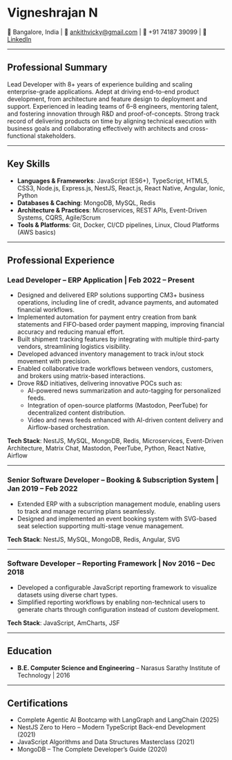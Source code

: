 # Vigneshrajan N  

📍 Bangalore, India | 📧 ankithvicky@gmail.com | 📱 +91 74187 39099 | 🔗 [LinkedIn](https://www.linkedin.com/in/vigneshrajan-n-a09a1b217/)  

---

## **Professional Summary**  
Lead Developer with 8+ years of experience building and scaling enterprise-grade applications. Adept at driving end-to-end product development, from architecture and feature design to deployment and support. Experienced in leading teams of 6–8 engineers, mentoring talent, and fostering innovation through R&D and proof-of-concepts. Strong track record of delivering products on time by aligning technical execution with business goals and collaborating effectively with architects and cross-functional stakeholders.  

---

## **Key Skills**  
- **Languages & Frameworks**: JavaScript (ES6+), TypeScript, HTML5, CSS3, Node.js, Express.js, NestJS, React.js, React Native, Angular, Ionic, Python  
- **Databases & Caching**: MongoDB, MySQL, Redis  
- **Architecture & Practices**: Microservices, REST APIs, Event-Driven Systems, CQRS, Agile/Scrum  
- **Tools & Platforms**: Git, Docker, CI/CD pipelines, Linux, Cloud Platforms (AWS basics)  

---

## **Professional Experience**  

### **Lead Developer – ERP Application | Feb 2022 – Present**  
- Designed and delivered ERP solutions supporting CM3+ business operations, including line of credit, advance payments, and automated financial workflows.  
- Implemented automation for payment entry creation from bank statements and FIFO-based order payment mapping, improving financial accuracy and reducing manual effort.  
- Built shipment tracking features by integrating with multiple third-party vendors, streamlining logistics visibility.  
- Developed advanced inventory management to track in/out stock movement with precision.  
- Enabled collaborative trade workflows between vendors, customers, and brokers using matrix-based interactions.  
- Drove R&D initiatives, delivering innovative POCs such as:  
  - AI-powered news summarization and auto-tagging for personalized feeds.  
  - Integration of open-source platforms (Mastodon, PeerTube) for decentralized content distribution.  
  - Video and news feeds enhanced with AI-driven content delivery and Airflow-based orchestration.  

**Tech Stack**: NestJS, MySQL, MongoDB, Redis, Microservices, Event-Driven Architecture, Matrix Chat, Mastodon, PeerTube, Python, React Native, Airflow  

---

### **Senior Software Developer – Booking & Subscription System | Jan 2019 – Feb 2022**  
- Extended ERP with a subscription management module, enabling users to track and manage recurring plans seamlessly.  
- Designed and implemented an event booking system with SVG-based seat selection supporting multi-stage venue management.  

**Tech Stack**: NestJS, MySQL, MongoDB, Redis, Angular, SVG  

---

### **Software Developer – Reporting Framework | Nov 2016 – Dec 2018**  
- Developed a configurable JavaScript reporting framework to visualize datasets using diverse chart types.  
- Simplified reporting workflows by enabling non-technical users to generate charts through configuration instead of custom development.  

**Tech Stack**: JavaScript, AmCharts, JSF  

---

## **Education**  
- **B.E. Computer Science and Engineering** – Narasus Sarathy Institute of Technology | 2016  

---

## **Certifications**  
- Complete Agentic AI Bootcamp with LangGraph and LangChain (2025)  
- NestJS Zero to Hero – Modern TypeScript Back-end Development (2021)  
- JavaScript Algorithms and Data Structures Masterclass (2021)  
- MongoDB – The Complete Developer’s Guide (2020)  
